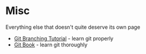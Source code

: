 # Misc

Everything else that doesn't quite deserve its own page

* [Git Branching Tutorial](https://learngitbranching.js.org/) - learn git properly
* [Git Book](https://git-scm.com/book/) - learn git thoroughly



